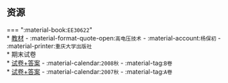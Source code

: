 ## 资源  
=== ":material-book:`EE30622`"  
    * [教材](http://api.xtaoa.com/api/lanzou.php?url=https://cqu-openlib.lanzout.com/iLsaU290cxqd&type=down) - :material-format-quote-open:`高电压技术` - :material-account:`杨保初` - :material-printer:`重庆大学出版社`  
    * 期末试卷  
        * [试卷+答案](http://api.xtaoa.com/api/lanzou.php?url=https://cqu-openlib.lanzout.com/iBU7j290d5kf&type=down) - :material-calendar:`2008秋` - :material-tag:`B卷`  
        * [试卷+答案](http://api.xtaoa.com/api/lanzou.php?url=https://cqu-openlib.lanzout.com/iV40F290d5ej&type=down) - :material-calendar:`2007秋` - :material-tag:`A卷`  